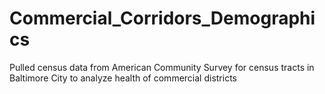 # Commercial_Corridors_Demographics
Pulled census data from American Community Survey for census tracts in Baltimore City to analyze health of commercial districts
